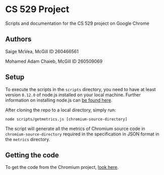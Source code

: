 # CS 529 Project

Scripts and documentation for the CS 529 project on Google Chrome

## Authors

Saige McVea, McGill ID 260466561

Mohamed Adam Chaieb, McGill ID 260509069

## Setup

To execute the scripts in the `scripts` directory, you need to have at least version `0.12.0` of node.js installed on your local machine. Further information on installing node.js can [be found here](https://nodejs.org/download/).

After cloning the repo to a local directory, simply run:

```
node scripts/getmetrics.js [chromium-source-directory]
```

The script will generate all the metrics of Chromium source code in `chromium-source-directory` required in the specification in JSON format in the `metrics` directory.

## Getting the code

To get the code from the Chromium project, [look here](http://dev.chromium.org/developers/how-tos/get-the-code).